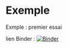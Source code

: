 # Exemple
Exmple : premier essai

lien Binder : 
[![Binder](https://mybinder.org/badge_logo.svg)](https://mybinder.org/v2/gh/SarahHerve/Exemple/HEAD)
